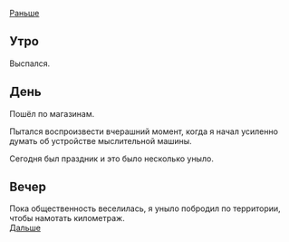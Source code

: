[Раньше](2020.04.18.md)
## Утро
Выспался.
## День
Пошёл по магазинам.

Пытался воспроизвести вчерашний момент, когда я начал усиленно думать об устройстве мыслительной машины.

Сегодня был праздник и это было несколько уныло.
## Вечер
Пока общественность веселилась, я уныло побродил по территории, чтобы намотать километраж.  
[Дальше](2020.04.20.md)